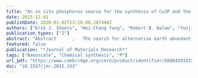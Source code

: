 ```yaml
---
title: "An in situ phosphorus source for the synthesis of Cu3P and the subsequent conversion to Cu3PS4 nanoparticle clusters"
date: 2015-12-01
publishDate: 2020-01-02T23:26:00.287498Z
authors: ["Erik J. Sheets", "Wei-Chang Yang", "Robert B. Balow", "Yunjie Wang", "Bryce C. Walker", "Eric A. Stach", "Rakesh Agrawal"]
publication_types: ["2"]
abstract: "Abstract      ,   The search for alternative earth abundant semiconducting nanocrystals for sustainable energy applications has brought forth the need for nanoscale syntheses beyond bulk synthesis routes. Of particular interest are metal phosphides and derivative I–V–VI chalcogenides including copper phosphide (Cu 3 P) and copper thiophosphate (Cu 3 PS 4 ). Herein, we report a one-pot, solution-based synthesis of Cu 3 P nanocrystals utilizing an in situ phosphorus source: phosphorus pentasulfide (P 2 S 5 ) in trioctylphosphine. By injecting this phosphorus source into a copper solution in oleylamine, uniform and size controlled Cu 3 P nanocrystals with a phosphorous-rich surface are synthesized. The subsequent reaction of the Cu 3 P nanocrystals with decomposing thiourea forms nanoscale Cu 3 PS 4 particles having p-type conductivity and an effective optical band gap of 2.36 eV. The synthesized Cu 3 PS 4 produces a cathodic photocurrent during photoelectrochemical measurements, demonstrating its application as a light-absorbing material. Our process creates opportunities to explore other solution-based metal-phosphorus systems and their subsequent sulfurization for earth abundant, alternative energy materials."
featured: false
publication: "*Journal of Materials Research*"
tags: ["Nanoscale", "Chemical synthesis", "P"]
url_pdf: "https://www.cambridge.org/core/product/identifier/S0884291415003337/type/journal_article"
doi: "10.1557/jmr.2015.333"
---
```

